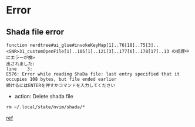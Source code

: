 # Error

## Shada file error
```
function nerdtree#ui_glue#invokeKeyMap[1]..76[18]..75[3]..<SNR>31_customOpenFile[1]..105[1]..121[3]..177[6]..178[17]..13 の処理中にエラーが検>
出されました:
line    3:
E576: Error while reading ShaDa file: last entry specified that it occupies 108 bytes, but file ended earlier
続けるにはENTERを押すかコマンドを入力してください
```

- action: Delete shada file

```
rm ~/.local/state/nvim/shada/*
```

[ref](https://github.com/neovim/neovim/issues/12101)

